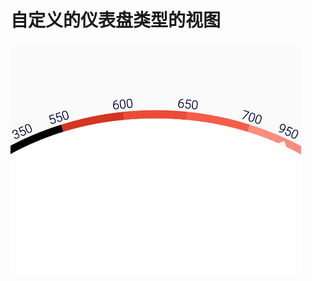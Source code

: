 # 自定义的仪表盘类型的视图
![image](https://github.com/wuzhenmin/work-view-demo/blob/master/app/image/view-demo.png)


